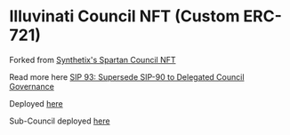 # Illuvinati Council NFT (Custom ERC-721)

Forked from [Synthetix's Spartan Council NFT](https://github.com/Synthetixio/spartan-council)

Read more here [SIP 93: Supersede SIP-90 to Delegated Council Governance](https://sips.synthetix.io/sips/sip-93)

Deployed [here](https://etherscan.io/address/0xaebd9bd588f044cbdec8f3cf1e80277a7a52dc69)

Sub-Council deployed [here](https://polygonscan.com/address/0xfd09da042ebcbfcfc4359f6eaa8b91f3a7c187ca)
